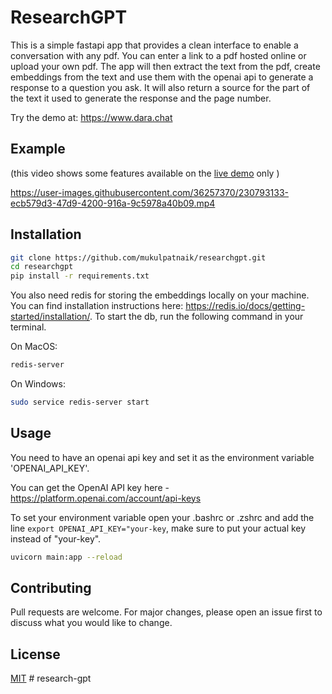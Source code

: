 # ResearchGPT

This is a simple fastapi app that provides a clean interface to enable a conversation with any pdf. You can enter a link to a pdf hosted online or upload your own pdf. The app will then extract the text from the pdf, create embeddings from the text and use them with the openai api to generate a response to a question you ask. It will also return a source for the part of the text it used to generate the response and the page number. 

Try the demo at: https://www.dara.chat

## Example 
(this video shows some features available on the [live demo](https://www.dara.chat) only )

https://user-images.githubusercontent.com/36257370/230793133-ecb579d3-47d9-4200-916a-9c5978a40b09.mp4

## Installation

```bash
git clone https://github.com/mukulpatnaik/researchgpt.git
cd researchgpt
pip install -r requirements.txt
```

You also need redis for storing the embeddings locally on your machine. You can find installation instructions here: https://redis.io/docs/getting-started/installation/. To start the db, run the following command in your terminal.

On MacOS:

```bash
redis-server
```

On Windows:

```bash
sudo service redis-server start
```

## Usage

You need to have an openai api key and set it as the environment variable 'OPENAI_API_KEY'.

You can get the OpenAI API key here - https://platform.openai.com/account/api-keys

To set your environment variable open your .bashrc or .zshrc and add the line `export OPENAI_API_KEY="your-key`, make sure to put your actual key instead of "your-key".

```bash
uvicorn main:app --reload
```

## Contributing

Pull requests are welcome. For major changes, please open an issue first to discuss what you would like to change.

## License

[MIT](https://choosealicense.com/licenses/mit/)
#   r e s e a r c h - g p t 
 
 
